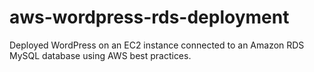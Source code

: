# aws-wordpress-rds-deployment
Deployed WordPress on an EC2 instance connected to an Amazon RDS MySQL database using AWS best practices.
